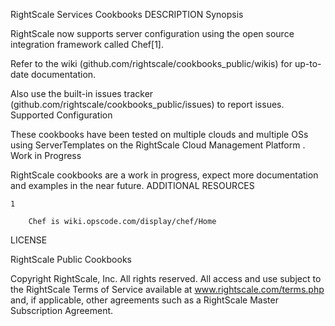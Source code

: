 RightScale Services Cookbooks
DESCRIPTION
Synopsis

RightScale now supports server configuration using the open source integration framework called Chef[1].

Refer to the wiki (github.com/rightscale/cookbooks_public/wikis) for up-to-date documentation.

Also use the built-in issues tracker (github.com/rightscale/cookbooks_public/issues) to report issues.
Supported Configuration

These cookbooks have been tested on multiple clouds and multiple OSs using ServerTemplates on the RightScale Cloud Management Platform .
Work in Progress

RightScale cookbooks are a work in progress, expect more documentation and examples in the near future.
ADDITIONAL RESOURCES

    1

        Chef is wiki.opscode.com/display/chef/Home

LICENSE

RightScale Public Cookbooks

Copyright RightScale, Inc. All rights reserved. All access and use subject to the RightScale Terms of Service available at www.rightscale.com/terms.php and, if applicable, other agreements such as a RightScale Master Subscription Agreement.